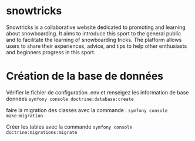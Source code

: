 # snowtricks

Snowtricks is a collaborative website dedicated to promoting and learning about snowboarding. It aims to introduce this sport to the general public and to facilitate the learning of snowboarding tricks. The platform allows users to share their experiences, advice, and tips to help other enthusiasts and beginners progress in this sport.

# Création de la base de données

Vérifier le fichier de configuration .env et renseigez les information de base données
`symfony console doctrine:database:create`

faire la migration des classes avec la commande :
`symfony console make:migration`

Créer les tables avec la commande
`symfony console doctrine:migrations:migrate`
